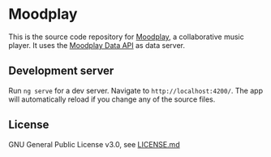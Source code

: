 # Moodplay

This is the source code repository for [Moodplay](https://moodplay.github.io), a collaborative music player. It uses the [Moodplay Data API](https://moodplay-data.herokuapp.com) as data server.

## Development server
Run `ng serve` for a dev server. Navigate to `http://localhost:4200/`. The app will automatically reload if you change any of the source files.

## License

GNU General Public License v3.0, see [LICENSE.md](https://github.com/darkjazz/moodplay/blob/master/LICENSE.md)
